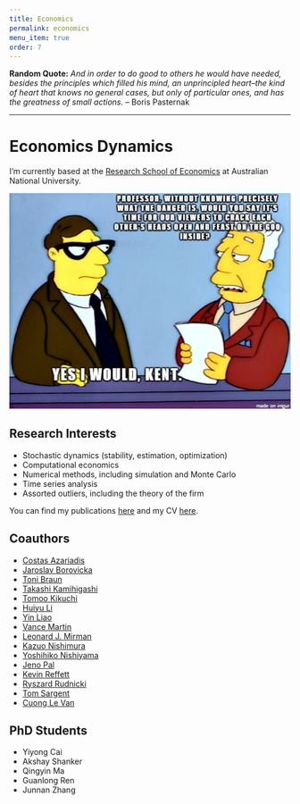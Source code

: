 ```yaml
---
title: Economics
permalink: economics
menu_item: true
order: 7
---
```


**Random Quote:** _And in order to do good to others he would have
needed, besides the principles which filled his mind, an unprincipled
heart–the kind of heart that knows no general cases, but only of
particular ones, and has the greatness of small actions._ – Boris
Pasternak

---

# Economics Dynamics

I’m currently based at the [Research School of Economics](http://rse.anu.edu.au>) at Australian National University.

![](/images/goo.png)

## Research Interests

- Stochastic dynamics (stability, estimation, optimization)
- Computational economics
- Numerical methods, including simulation and Monte Carlo
- Time series analysis
- Assorted outliers, including the theory of the firm

You can find my publications [here](research) and my CV [here](/pdfs/cv.pdf).

## Coauthors

- [Costas Azariadis](http://en.wikipedia.org/wiki/Costas_Azariadis>)
- [Jaroslav Borovicka](http://www.borovicka.org/>)
- [Toni Braun](http://www.frbatlanta.org/research/economists/braun_r_anton.cfm>)
- [Takashi Kamihigashi](http://www.rieb.kobe-u.ac.jp/academic/ResearchStaff/kamihigashi-j.html>)
- [Tomoo Kikuchi](https://www.researchgate.net/profile/Tomoo_Kikuchi>)
- [Huiyu Li](http://sites.google.com/site/tohuiyu/>)
- [Yin Liao](https://www.researchgate.net/profile/Yin_Liao3>)
- [Vance Martin](http://econ.unimelb.edu.au/staffprofile/vmartin.htm>)
- [Leonard J. Mirman](http://www.virginia.edu/economics/mirman.htm>)
- [Kazuo Nishimura](http://www.kier.kyoto-u.ac.jp/~nishimura/n_prof_e/index_e.html>)
- [Yoshihiko Nishiyama](http://www.kier.kyoto-u.ac.jp/~nishiyama/english.htm>)
- [Jeno Pal](https://sites.google.com/site/jenopalhomepage/>)
- [Kevin Reffett](http://wpcarey.asu.edu/directory/people/profile.cfm?person=1039534>)
- [Ryszard Rudnicki](http://www.impan.gov.pl/User/rudnicki/>)
- [Tom Sargent](https://files.nyu.edu/ts43/public/>)
- [Cuong Le Van](http://cermsem.univ-paris1.fr/le%20van/le%20van-english.htm>)

## PhD Students

- Yiyong Cai
- Akshay Shanker
- Qingyin Ma
- Guanlong Ren
- Junnan Zhang
